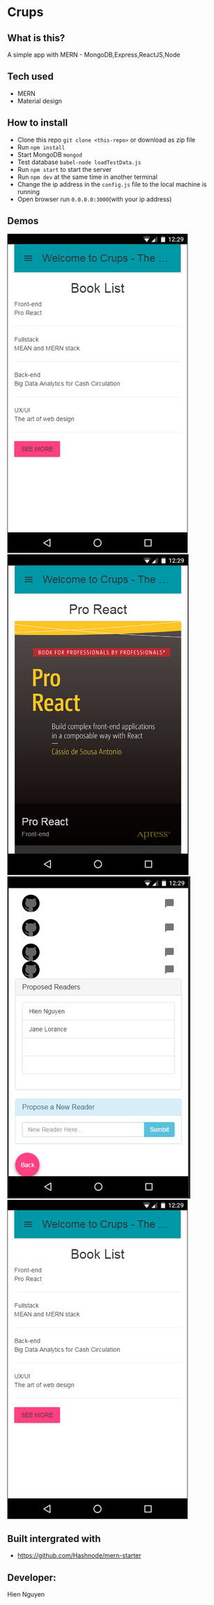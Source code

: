 # Crups

## What is this?
A simple app with MERN - MongoDB,Express,ReactJS,Node

## Tech used
+ MERN
+ Material design

## How to install
+ Clone this repo `git clone <this-repo>` or download as zip file
+ Run `npm install` 
+ Start MongoDB `mongod`
+ Test database `babel-node loadTestData.js`
+ Run `npm start` to start the server 
+ Run `npm dev` at the same time in another terminal
+ Change the ip address in the `config.js` file to the local machine is running
+ Open browser run `0.0.0.0:3000`(with your ip address)




## Demos
<img src="dev_process/cap1.PNG">
<img src="dev_process/cap2.PNG">
<img src="dev_process/cap3.PNG">
<img src="dev_process/cap1.PNG">

## Built intergrated with 
+ https://github.com/Hashnode/mern-starter

## Developer:
Hien Nguyen
